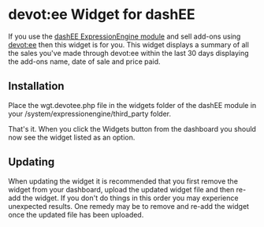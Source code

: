 # devot:ee Widget for dashEE

If you use the [dashEE ExpressionEngine module](https://github.com/mrtopher/dashEE) and sell add-ons using [devot:ee](http://devot-ee.com) then this widget is for you. This widget displays a summary of all the sales you've made through devot:ee within the last 30 days displaying the add-ons name, date of sale and price paid.

## Installation

Place the wgt.devotee.php file in the widgets folder of the dashEE module in your /system/expressionengine/third_party folder.

That's it. When you click the Widgets button from the dashboard you should now see the widget listed as an option.

## Updating

When updating the widget it is recommended that you first remove the widget from your dashboard, upload the updated widget file and then re-add the widget. If you don't do things in this order you may experience unexpected results. One remedy may be to remove and re-add the widget once the updated file has been uploaded.